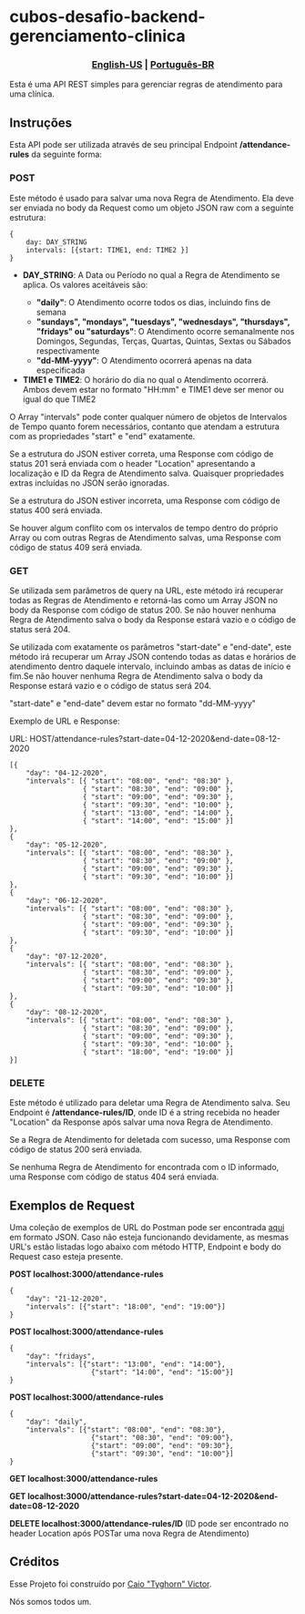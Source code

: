 <h1> cubos-desafio-backend-gerenciamento-clinica </h1>
<h3 align="center">
    <a href="README.md">English-US</a>
    <span>|</span>
    <a href="README-ptBR.md">Português-BR</a>
</h3>

<p>Esta é uma API REST simples para gerenciar regras de atendimento para uma clínica.</p>

<h2>Instruções</h2>

<p>Esta API pode ser utilizada através de seu principal Endpoint <strong>/attendance-rules</strong> da seguinte forma:</p>

<h3>POST</h3>
Este método é usado para salvar uma nova Regra de Atendimento. Ela deve ser enviada no body da Request como um objeto JSON raw com a seguinte estrutura:

```
{
    day: DAY_STRING
    intervals: [{start: TIME1, end: TIME2 }]
}
```
<ul>
    <li><strong>DAY_STRING</strong>: A Data ou Período no qual a Regra de Atendimento se aplica. Os valores aceitáveis são:</li>
    <ul>
        <li><strong>"daily"</strong>: O Atendimento ocorre todos os dias, incluindo fins de semana</li>
        <li><strong>"sundays", "mondays", "tuesdays", "wednesdays", "thursdays", "fridays" ou "saturdays"</strong>: O Atendimento ocorre semanalmente nos Domingos, Segundas, Terças, Quartas, Quintas, Sextas ou Sábados respectivamente</li>
        <li><strong>"dd-MM-yyyy"</strong>: O Atendimento ocorrerá apenas na data especificada</li>
    </ul>
    <li><strong>TIME1 e TIME2</strong>: O horário do dia no qual o Atendimento ocorrerá. Ambos devem estar no formato "HH:mm" e TIME1 deve ser menor ou igual do que TIME2</li>
</ul>

<p>O Array "intervals" pode conter qualquer número de objetos de Intervalos de Tempo quanto forem necessários, contanto que atendam a estrutura com as propriedades "start" e "end" exatamente.</p>
<p>Se a estrutura do JSON estiver correta, uma Response com código de status 201 será enviada com o header "Location" apresentando a localização e ID da Regra de Atendimento salva. Quaisquer propriedades extras incluídas no JSON serão ignoradas.</p>
<p>Se a estrutura do JSON estiver incorreta, uma Response com código de status 400 será enviada.</p>
<p>Se houver algum conflito com os intervalos de tempo dentro do próprio Array ou com outras Regras de Atendimento salvas, uma Response com código de status 409 será enviada.</p>

<h3>GET</h3>
<p>Se utilizada sem parâmetros de query na URL, este método irá recuperar todas as Regras de Atendimento e retorná-las como um Array JSON no body da Response com código de status 200. Se não houver nenhuma Regra de Atendimento salva o body da Response estará vazio e o código de status será 204.</p>

<p>Se utilizada com exatamente os parâmetros "start-date" e "end-date", este método irá recuperar um Array JSON contendo todas as datas e horários de atendimento dentro daquele intervalo, incluindo ambas as datas de início e fim.Se não houver nenhuma Regra de Atendimento salva o body da Response estará vazio e o código de status será 204.</p>

<p>"start-date" e "end-date" devem estar no formato "dd-MM-yyyy"</p>

<p>Exemplo de URL e Response:</p>
URL: HOST/attendance-rules?start-date=04-12-2020&end-date=08-12-2020

```
[{
    "day": "04-12-2020",
    "intervals": [{ "start": "08:00", "end": "08:30" },
                  { "start": "08:30", "end": "09:00" },
                  { "start": "09:00", "end": "09:30" },
                  { "start": "09:30", "end": "10:00" },
                  { "start": "13:00", "end": "14:00" },
                  { "start": "14:00", "end": "15:00" }]
},
{
    "day": "05-12-2020",
    "intervals": [{ "start": "08:00", "end": "08:30" },
                  { "start": "08:30", "end": "09:00" },
                  { "start": "09:00", "end": "09:30" },
                  { "start": "09:30", "end": "10:00" }]
},
{
    "day": "06-12-2020",
    "intervals": [{ "start": "08:00", "end": "08:30" },
                  { "start": "08:30", "end": "09:00" },
                  { "start": "09:00", "end": "09:30" },
                  { "start": "09:30", "end": "10:00" }]
},
{
    "day": "07-12-2020",
    "intervals": [{ "start": "08:00", "end": "08:30" },
                  { "start": "08:30", "end": "09:00" },
                  { "start": "09:00", "end": "09:30" },
                  { "start": "09:30", "end": "10:00" }]
},
{
    "day": "08-12-2020",
    "intervals": [{ "start": "08:00", "end": "08:30" },
                  { "start": "08:30", "end": "09:00" },
                  { "start": "09:00", "end": "09:30" },
                  { "start": "09:30", "end": "10:00" },
                  { "start": "18:00", "end": "19:00" }]
}]
```

<h3>DELETE</h3>

<p>Este método é utilizado para deletar uma Regra de Atendimento salva. Seu Endpoint é <strong>/attendance-rules/ID</strong>, onde ID é a string recebida no header "Location" da Response após salvar uma nova Regra de Atendimento.</p>

<p>Se a Regra de Atendimento for deletada com sucesso, uma Response com código de status 200 será enviada.</p>

<p>Se nenhuma Regra de Atendimento for encontrada com o ID informado, uma Response com código de status 404 será enviada.</p>

<h2>Exemplos de Request</h2>

<p>Uma coleção de exemplos de URL do Postman pode ser encontrada <a href=https://www.getpostman.com/collections/b76f1f2abe9bf184c39d>aqui</a> em formato JSON. Caso não esteja funcionando devidamente, as mesmas URL's estão listadas logo abaixo com método HTTP, Endpoint e body do Request caso esteja presente.</p>

<p><strong>POST localhost:3000/attendance-rules</strong></p>

```
{
    "day": "21-12-2020",
    "intervals": [{"start": "18:00", "end": "19:00"}]
}
```

<p><strong>POST localhost:3000/attendance-rules</strong></p>

```
{
    "day": "fridays",
    "intervals": [{"start": "13:00", "end": "14:00"},
                    {"start": "14:00", "end": "15:00"}]
}
```

<p><strong>POST localhost:3000/attendance-rules</strong></p>

```
{
    "day": "daily",
    "intervals": [{"start": "08:00", "end": "08:30"}, 
                    {"start": "08:30", "end": "09:00"},
                    {"start": "09:00", "end": "09:30"},
                    {"start": "09:30", "end": "10:00"}]
}
```

<p><strong>GET localhost:3000/attendance-rules</strong></p>

<p><strong>GET localhost:3000/attendance-rules?start-date=04-12-2020&end-date=08-12-2020</strong></p>

<p><strong>DELETE localhost:3000/attendance-rules/ID</strong> (ID pode ser encontrado no header Location após POSTar uma nova Regra de Atendimento)</p>

<h2>Créditos</h2>

Esse Projeto foi construído por [Caio "Tyghorn" Victor](https://github.com/CaioVSMSantos).

Nós somos todos um.
